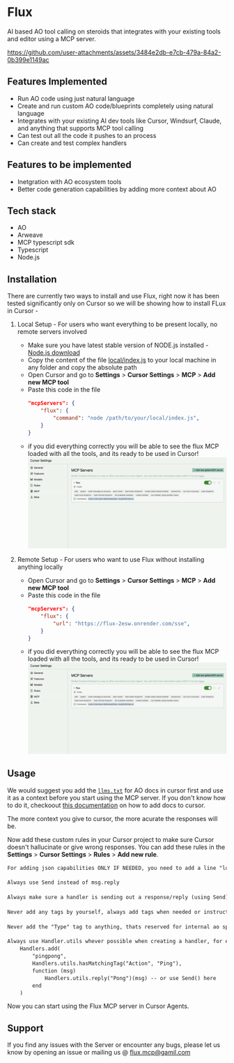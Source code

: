 # Flux
AI based AO tool calling on steroids that integrates with your existing tools and editor using a MCP server.

https://github.com/user-attachments/assets/3484e2db-e7cb-479a-84a2-0b399e1149ac

## Features Implemented
- Run AO code using just natural language
- Create and run custom AO code/blueprints completely using natural language
- Integrates with your existing AI dev tools like Cursor, Windsurf, Claude, and anything that supports MCP tool calling
- Can test out all the code it pushes to an process
- Can create and test complex handlers

## Features to be implemented
- Inetgration with AO ecosystem tools
- Better code generation capabilities by adding more context about AO

## Tech stack
- AO
- Arweave
- MCP typescript sdk
- Typescript
- Node.js

## Installation
There are currently two ways to install and use Flux, right now it has been tested significantly only on Cursor so we will be showing how to install FLux in Cursor -

1. Local Setup - For users who want everything to be present locally, no remote servers involved
    - Make sure you have latest stable version of NODE.js installed - [Node.js download](https://nodejs.org/en/download/)
    - Copy the content of the file [local/index.js](src/local/index.js) to your local machine in any folder and copy the absolute path
    - Open Cursor and go to **Settings** > **Cursor Settings** > **MCP** > **Add new MCP tool**
    - Paste this code in the file 
        ```json
        "mcpServers": {
            "flux": {
                "command": "node /path/to/your/local/index.js",
            }
        }
        ```
    - if you did everything correctly you will be able to see the flux MCP loaded with all the tools, and its ready to be used in Cursor!
        ![Flux MCP loaded in Cursor](/src/media/mcp-added.png)

2. Remote Setup - For users who want to use Flux without installing anything locally
    - Open Cursor and go to **Settings** > **Cursor Settings** > **MCP** > **Add new MCP tool**
    - Paste this code in the file 
        ```json
        "mcpServers": {
            "flux": {
                "url": "https://flux-2esw.onrender.com/sse",
            }
        }
        ```
    - if you did everything correctly you will be able to see the flux MCP loaded with all the tools, and its ready to be used in Cursor!
        ![Flux MCP loaded in Cursor](/src/media/mcp-added.png)

## Usage
We would suggest you add the [`llms.txt`](https://cookbook_ao.g8way.io/llms-full.txt) for AO docs in cursor first and use it as a context before you start using the MCP server. If you don't know how to do it, checkoout [this documentation](https://docs.cursor.com/context/@-symbols/@-docs) on how to add docs to cursor.

The more context you give to cursor, the more acurate the responses will be.

Now add these custom rules in your Cursor project to make sure Cursor doesn't hallucinate or give wrong responses. You can add these rules in the **Settings** > **Cursor Settings** > **Rules** > **Add new rule**.

```txt
For adding json capabilities ONLY IF NEEDED, you need to add a line "local json = require("json")" on top of file. BUT DONT USE IT UNLESS NEEDED. SIMPLE THINGS CAN BE DONE USING AO PROCESS STATE

Always use Send instead of msg.reply

Always make sure a handler is sending out a response/reply (using Send) and send it as data as well instaed of just returning using tags

Never add any tags by yourself, always add tags when needed or instructed by user, also {"Action":"Eval"} tag is for running lua in an ao process and {"Action" : "action_name"} is for running a handler

Never add the "Type" tag to anything, thats reserved for internal ao specifications

Always use Handler.utils whever possible when creating a handler, for example --
    Handlers.add(
        "pingpong",
        Handlers.utils.hasMatchingTag("Action", "Ping"),
        function (msg) 
            Handlers.utils.reply("Pong")(msg) -- or use Send() here
        end
    )
```

Now you can start using the Flux MCP server in Cursor Agents.

## Support
If you find any issues with the Server or encounter any bugs, please let us know by opening an issue or mailing us @ flux.mcp@gamil.com
